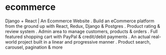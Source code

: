 # ecommerce
Django + React | An Ecommerce Website
    . Build an eCommerce platform from the ground up with React, Redux, Django & Postgres
    . Product rating & review system
    . Admin area to manage customers, products & orders
    . Full featured shopping cart with PayPal & credit/debit payments
    . An actual real-world project built in a linear and progressive manner
    . Product search, carousel, pagination & more